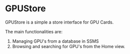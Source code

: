 # GPUStore

GPUStore is a simple a store interface for GPU Cards.

The main functionalities are:

1. Managing GPU's from a database in SSMS
2. Browsing and searching for GPU's from the Home view.

